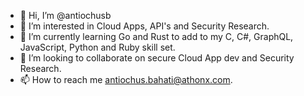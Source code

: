 - 👋 Hi, I’m @antiochusb
- 👀 I’m interested in Cloud Apps, API's and Security Research.
- 🌱 I’m currently learning Go and Rust to add to my C, C#, GraphQL, JavaScript, Python and Ruby skill set.
- 💞️ I’m looking to collaborate on secure Cloud App dev and Security Research.
- 📫 How to reach me antiochus.bahati@athonx.com.

<!---
antiochusb/antiochusb is a ✨ special ✨ repository because its `README.md` (this file) appears on your GitHub profile.
You can click the Preview link to take a look at your changes.
--->
